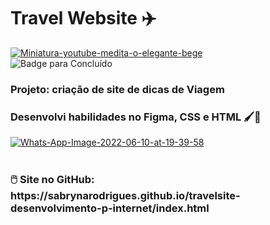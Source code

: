 # <h1> Travel Website ✈️ </h1>
<a href="https://ibb.co/ZfcMdSF"><img src="https://i.ibb.co/RgQD2Ns/Miniatura-youtube-medita-o-elegante-bege.png" alt="Miniatura-youtube-medita-o-elegante-bege" border="0"></a><br /><a target='_blank' href='https://pt-br.imgbb.com/'></a>
![Badge para Concluído](http://img.shields.io/static/v1?label=STATUS&message=%20CONCLUÍDO&color=GREEN&style=for-the-badge)
<h3> Projeto: criação de site de dicas de Viagem
  <h3> Desenvolvi habilidades no Figma, CSS e HTML 🖌️🎨</h3>
  <a href="https://ibb.co/5ccxt9k"><img src="https://i.ibb.co/MNN5Whf/Whats-App-Image-2022-06-10-at-19-39-58.jpg" alt="Whats-App-Image-2022-06-10-at-19-39-58" border="0"></a><br /><a target='_blank' href='https://pt-br.imgbb.com/'></a><br />
  <h3> 🖱️ Site no GitHub: https://sabrynarodrigues.github.io/travelsite-desenvolvimento-p-internet/index.html </h3>
